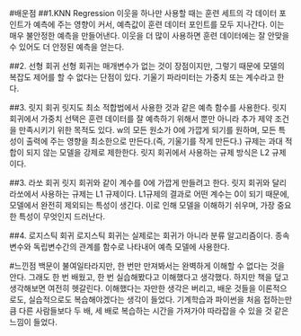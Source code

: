 #배운점
##1.KNN Regression
이웃을 하나만 사용할 때는 훈련 세트의 각 데이터 포인트가 예측에 주는 영향이 커서, 예측값이 훈련 데이터 포인트를 모두 지나간다. 이는 매우 불안정한 예측을 만들어낸다. 이웃을 더 많이 사용하면 훈련 데이터에는 잘 안맞을 수 있어도 더 안정된 예측을 얻는다.

##2. 선형 회귀
선형 회귀는 매개변수가 없는 것이 장점이지만, 그렇기 때문에 모델의 복잡도 제어를 할 수 없다는 단점이 있다. 기울기 파라미터는 가중치 또는 계수라고 한다.

##3. 릿지 회귀
릿지도 최소 적합법에서 사용한 것과 같은 예측 함수를 사용한다. 릿지 회귀에서 가중치 선택은 훈련 데이터를 잘 예측하기 위해서 뿐만 아니라 추가 제약 조건을 만족시키기 위한 목적도 있다. w의 모든 원소가 0에 가깝게 되기를 원하며, 모든 특성이 출력에 주는 영향을 최소한으로 만든다.(즉, 기울기를 작게 만든다.) 규제는 과대 적합이 되지 않는 모델을 강제로 제한한다. 릿지 회귀에서 사용하는 규제 방식은 L2 규제이다.

##3. 라쏘 회귀
릿지 회귀와 같이 계수를 0에 가깝게 만들려고 한다. 릿지 회귀와 달리 라쏘에서 사용하는 규제는 L1 규제이다. L1규제의 결과로 어떤 계수는 0이 되기 때문에, 모델에서 완전히 제외되는 특성이 생긴다. 이로 인해 모델을 이해하기 쉬우며, 가장 중요한 특성이 무엇인지 드러난다.

##4. 로지스틱 회귀
로지스틱 회귀는 실제로는 회귀가 아니라 분류 알고리즘이다.
종속 변수와 독립변수간의 관계를 함수로 나타내어 예측 모델에 사용한다.

#느낀점
백문이 불여일타라지만, 한 번만 만져봐서는 완벽하게 이해할 수 없다는 것을 안다. 그래도 한 번 배웠고, 한 번 실습해봤다고 이해했다고 생각했다. 하지만 책을 덮고 생각해보면 여전히 헷갈린다. 이해했다는 자만한 생각은 버리고, 배운 것들을 이론적으로도, 실습적으로도 복습해야겠다는 생각이 들었다. 기계학습과 파이썬을 처음 접하는만큼 다른 사람들보다 두 배, 세 배로 복습하는 시간을 가져가야 따라잡을 수 있을 것 같은 느낌이 들었다. 